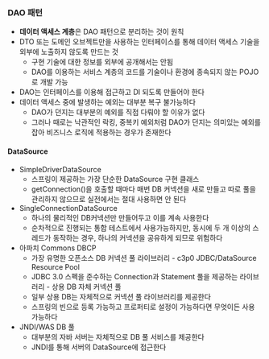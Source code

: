 ### DAO 패턴
- **데이터 액세스 계층**은 DAO 패턴으로 분리하는 것이 원칙
- DTO 또는 도메인 오브젝트만을 사용하는 인터페이스를 통해 데이터 액세스 기술을 외부에 노출하지 않도록 만드는 것
	- 구현 기술에 대한 정보를 외부에 공개해서는 안됨  
	- DAO를 이용하는 서비스 계층의 코드를 기술이나 환경에 종속되지 않는 POJO로 개발 가능
- DAO는 인터페이스를 이용해 접근하고 DI 되도록 만들어야 한다
- 데이터 액세스 중에 발생하는 예외는 대부분 복구 불가능하다
	- DAO가 던지는 대부분의 예외를 직접 다뤄야 할 이유가 없다
	- 그러나 때로는 낙관적인 락킹, 중복키 예외처럼 DAO가 던지는 의미있는 예외를 잡아 비즈니스 로직에 적용하는 경우가 존재한다

#### DataSource
- SimpleDriverDataSource
	- 스프링이 제공하는 가장 단순한 DataSource 구현 클래스
	- getConnection()을 호출할 때마다 매번 DB 커넥션을 새로 만들고 따로 풀을 관리하지 않으므로 실전에서는 절대 사용하면 안 된다
- SingleConnectionDataSource
	- 하나의 물리적인 DB커넥션만 만들어두고 이를 계속 사용한다
	- 순차적으로 진행되는 통합 테스트에서 사용가능하지만, 동시에 두 개 이상의 스레드가 동작하는 경우, 하나의 커넥션을 공유하게 되므로 위험하다
- 아파치 Commons DBCP
	- 가장 유명한 오픈소스 DB 커넥션 풀 라이브러리
- c3p0 JDBC/DataSource Resource Pool
	- JDBC 3.0 스펙을 준수하는 Connection과 Statement 풀을 제공하는 라이브러리
- 상용 DB 자체 커넥션 풀
	- 일부 상용 DB는 자체적으로 커넥션 풀 라이브러리를 제공한다
	- 스프링의 빈으로 등록 가능하고 프로퍼티로 설정이 가능하다면 무엇이든 사용 가능하다
- JNDI/WAS DB 풀
	- 대부분의 자바 서버는 자체적으로 DB 풀 서비스를 제공한다
	- JNDI를 통해 서버의 DataSource에 접근한다